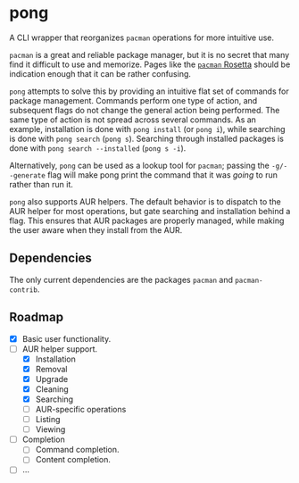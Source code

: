# pong

A CLI wrapper that reorganizes `pacman` operations for more intuitive use.

`pacman` is a great and reliable package manager,
but it is no secret that many find it difficult to use and memorize.
Pages like the
[`pacman` Rosetta](https://wiki.archlinux.org/title/Pacman/Rosetta)
should be indication enough that it can be rather confusing.

`pong` attempts to solve this by providing an intuitive flat set of commands for package management.
Commands perform one type of action,
and subsequent flags do not change the general action being performed.
The same type of action is not spread across several commands.
As an example, installation is done with `pong install` (or `pong i`),
while searching is done with `pong search` (`pong s`).
Searching through installed packages is done with `pong search --installed` (`pong s -i`).

Alternatively, `pong` can be used as a lookup tool for `pacman`;
passing the `-g/--generate` flag will make pong print the command
that it was _going_ to run rather than run it.

`pong` also supports AUR helpers.
The default behavior is to dispatch to the AUR helper for most operations,
but gate searching and installation behind a flag.
This ensures that AUR packages are properly managed,
while making the user aware when they install from the AUR.

## Dependencies

The only current dependencies are the packages `pacman` and `pacman-contrib`.

## Roadmap

- [x] Basic user functionality.
- [ ] AUR helper support.
    - [x] Installation
    - [x] Removal
    - [x] Upgrade
    - [x] Cleaning
    - [x] Searching
    - [ ] AUR-specific operations
    - [ ] Listing
    - [ ] Viewing
- [ ] Completion
    - [ ] Command completion.
    - [ ] Content completion.
- [ ] ...
